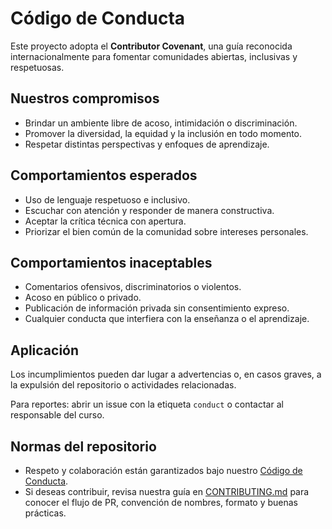 # Código de Conducta

Este proyecto adopta el **Contributor Covenant**, una guía reconocida internacionalmente para fomentar comunidades abiertas, inclusivas y respetuosas.

## Nuestros compromisos
- Brindar un ambiente libre de acoso, intimidación o discriminación.
- Promover la diversidad, la equidad y la inclusión en todo momento.
- Respetar distintas perspectivas y enfoques de aprendizaje.

## Comportamientos esperados
- Uso de lenguaje respetuoso e inclusivo.
- Escuchar con atención y responder de manera constructiva.
- Aceptar la crítica técnica con apertura.
- Priorizar el bien común de la comunidad sobre intereses personales.

## Comportamientos inaceptables
- Comentarios ofensivos, discriminatorios o violentos.
- Acoso en público o privado.
- Publicación de información privada sin consentimiento expreso.
- Cualquier conducta que interfiera con la enseñanza o el aprendizaje.

## Aplicación
Los incumplimientos pueden dar lugar a advertencias o, en casos graves, a la expulsión del repositorio o actividades relacionadas.  

Para reportes: abrir un issue con la etiqueta `conduct` o contactar al responsable del curso.

## Normas del repositorio

- Respeto y colaboración están garantizados bajo nuestro [Código de Conducta](./CODE_OF_CONDUCT.md).
- Si deseas contribuir, revisa nuestra guía en [CONTRIBUTING.md](./CONTRIBUTING.md) para conocer el flujo de PR, convención de nombres, formato y buenas prácticas.
